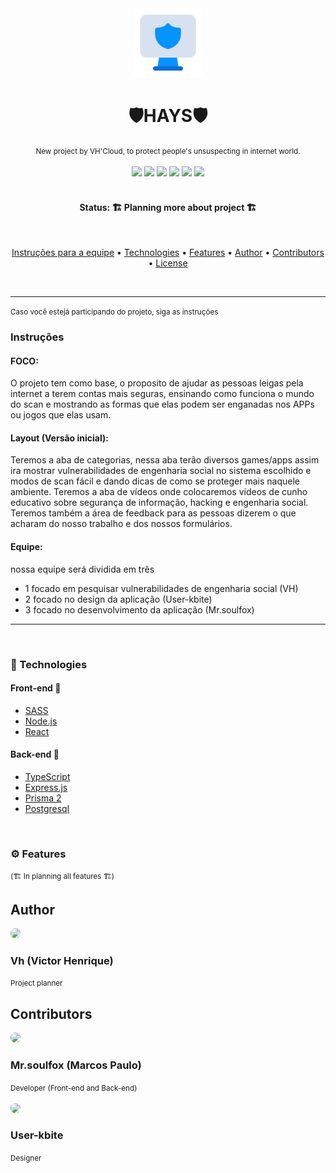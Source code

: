 <div align="center">
  <img src="./logo.png" width="110px;"/>
  <h1>🛡️HAYS🛡️</h1>
  <small>New project by VH'Cloud, to protect people's unsuspecting in internet world.</small>
</div>
<br/>

<div align="center">
  
  <img src="https://img.shields.io/static/v1?label=License&message=MIT&color=8be9fd&logo=instapaper"/>
  <img src="https://img.shields.io/static/v1?label=Node&message=V15.12.0&color=8be9fd&logo=node.js"/> 
  <img src="https://img.shields.io/static/v1?label=Typescript&message=V4.3.2&color=8be9fd&logo=typescript"/> 
  <img src="https://img.shields.io/static/v1?label=Yarn&message=V1.22.0&color=8be9fd&logo=yarn"/>
  <img src="https://img.shields.io/static/v1?label=React&message=V17.0.2&color=8be9fd&logo=react"/>
  <img src="https://img.shields.io/static/v1?label=Deploy&message=Netlify&color=8be9fd&logo=netlify"/> 
</div>
<br/>

<h4 align="center">Status: 🏗️ Planning more about project 🏗️</h4>
<br/>

<p align="center">
  <a href="#instruction">Instruções para a equipe</a> •
  <a href="#tech">Technologies</a> •
  <a href="#features">Features</a> •
  <a href="#author">Author</a> •
  <a href="#contributors">Contributors</a> •
  <a href="https://github.com/Vh-Cloud/HAYS/blob/main/LICENSE">License</a>
</p>
<br/>

---
<small>Caso você estejá participando do projeto, siga as instruções</small>
<h3 id="instruction">Instruções</h3>

#### FOCO:
<span>O projeto tem como base, o proposito de ajudar as pessoas leigas pela internet a terem
contas mais seguras, ensinando como funciona o mundo do scan e mostrando
as formas que elas podem ser enganadas nos APPs ou jogos que elas usam.
</span> 

#### Layout (Versão inicial):
<span>Teremos a aba de categorias, nessa aba terão diversos games/apps assim
ira mostrar vulnerabilidades de engenharia social no sistema escolhido e modos de
scan fácil e dando dicas de como se proteger mais naquele ambiente. Teremos a
aba de vídeos onde colocaremos vídeos de cunho educativo sobre segurança de
informação, hacking e engenharia social. Teremos também a área de feedback para
as pessoas dizerem o que acharam do nosso trabalho e dos nossos formulários.
</span>

#### Equipe:
<span>nossa equipe será dividida em três

- 1 focado em pesquisar vulnerabilidades de engenharia social (VH)
- 2 focado no design da aplicação (User-kbite)
- 3 focado no desenvolvimento da aplicação (Mr.soulfox)
</span>

---
<br/>

<h3 id="tech">🧰 Technologies</h3>

#### Front-end 📰
  - [SASS](https://sass-lang.com/)
  - [Node.js](https://nodejs.org/)
  - [React](https://reactjs.org/)

#### Back-end 🎲
  - [TypeScript](https://typescriptlang.org/)
  - [Express.js](https://expressjs.com/)
  - [Prisma 2](https://prisma.io.com/)
  - [Postgresql](https://www.postgresql.org/)
<br/>

<h3 id="features">⚙️ Features</h3>
  <small>(🏗️ In planning all features 🏗️)</small> 
<br/>

## Author
<div id="author">
  <a href="https://github.com/VhCompany1">
    <img style="border-radius: 50%;" src="https://github.com/VhCompany1.png" width="100px;"/>
  </a>
  <h3>Vh (Victor Henrique)</h3>
  <small>Project planner</small>
</div>

## Contributors
<div style="text-align: justify;" id="contributors">
  <div>
    <a href="https://github.com/mr-soulfox">
      <img style="border-radius: 50%;" src="https://github.com/mr-soulfox.png" width="60px;"/>
    </a>
    <h3>Mr.soulfox (Marcos Paulo)</h3>
    <small>Developer (Front-end and Back-end)</small>
  </div>
  <br/>
  
  <div>
    <a href="https://github.com/user-kbite">
      <img style="border-radius: 50%;" src="https://github.com/user-kbite.png" width="60px"/>
    </a>
    <h3>User-kbite</h3>
    <small>Designer</small>
  </div>
</div>
